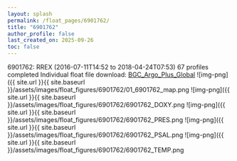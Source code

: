 ```yaml
---
layout: splash
permalink: /float_pages/6901762/
title: "6901762"
author_profile: false
last_created_on: 2025-09-26
toc: false
---
```

 
6901762: RREX (2016-07-11T14:52 to 2018-04-24T07:53)
67 profiles completed
Individual float file download: [BGC_Argo_Plus_Global](https://ftp.soest.hawaii.edu/bgc_argo_plus/Individual_Floats/outliers_removed/6901762_Sprof_processed.nc)
![img-png]({{ site.url }}{{ site.baseurl }}/assets/images/float_figures/6901762/01_6901762_map.png
![img-png]({{ site.url }}{{ site.baseurl }}/assets/images/float_figures/6901762/6901762_DOXY.png
![img-png]({{ site.url }}{{ site.baseurl }}/assets/images/float_figures/6901762/6901762_PRES.png
![img-png]({{ site.url }}{{ site.baseurl }}/assets/images/float_figures/6901762/6901762_PSAL.png
![img-png]({{ site.url }}{{ site.baseurl }}/assets/images/float_figures/6901762/6901762_TEMP.png
